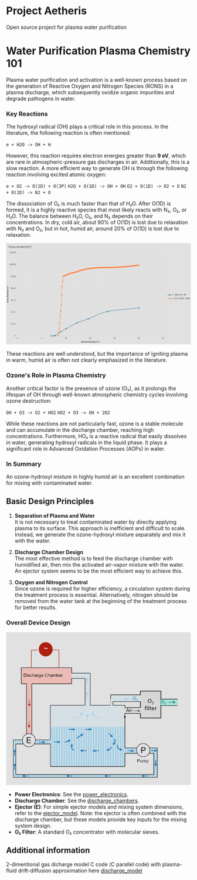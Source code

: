 # Project Aetheris
Open source project for plasma water purification

# Water Purification Plasma Chemistry 101

Plasma water purification and activation is a well-known process based on the generation of Reactive Oxygen and Nitrogen Species (RONS) in a plasma discharge, which subsequently oxidize organic impurities and degrade pathogens in water.

### Key Reactions

The hydroxyl radical (OH) plays a critical role in this process. In the literature, the following reaction is often mentioned:

`e + H2O -> OH + H`

However, this reaction requires electron energies greater than **9 eV**, which are rare in atmospheric-pressure gas discharges in air. Additionally, this is a slow reaction. A more efficient way to generate OH is through the following reaction involving excited atomic oxygen:

`e + O2 -> O(1D) + O(3P)`
`H2O + O(1D) -> OH + OH`
`O2 + O(1D) -> O2 + O`
`N2 + O(1D) -> N2 + O`


The dissociation of O₂ is much faster than that of H₂O. After O(1D) is formed, it is a highly reactive species that most likely reacts with N₂, O₂, or H₂O. The balance between H₂O, O₂, and N₂ depends on their concentrations. In dry, cold air, about 90% of O(1D) is lost due to relaxation with N₂ and O₂, but in hot, humid air, around 20% of O(1D) is lost due to relaxation.


![Reactions cress sections - **Morgan (Kinema Research & Software)** database and **IST-Lisbon** database, www.lxcat.net, retrieved on Aug 3, 2024.](./images/cs_OH.png)

These reactions are well understood, but the importance of igniting plasma in warm, humid air is often not clearly emphasized in the literature.

### Ozone's Role in Plasma Chemistry

Another critical factor is the presence of ozone (O₃), as it prolongs the lifespan of OH through well-known atmospheric chemistry cycles involving ozone destruction:

`OH + O3 -> O2 + HO2`
`HO2 + O3 -> OH + 2O2`

While these reactions are not particularly fast, ozone is a stable molecule and can accumulate in the discharge chamber, reaching high concentrations. Furthermore, HO₂ is a reactive radical that easily dissolves in water, generating hydroxyl radicals in the liquid phase. It plays a significant role in Advanced Oxidation Processes (AOPs) in water.

### In Summary

An ozone-hydroxyl mixture in highly humid air is an excellent combination for mixing with contaminated water.

## Basic Design Principles

1. **Separation of Plasma and Water**  
   It is not necessary to treat contaminated water by directly applying plasma to its surface. This approach is inefficient and difficult to scale. Instead, we generate the ozone-hydroxyl mixture separately and mix it with the water.

2. **Discharge Chamber Design**  
   The most effective method is to feed the discharge chamber with humidified air, then mix the activated air-vapor mixture with the water. An ejector system seems to be the most efficient way to achieve this.

3. **Oxygen and Nitrogen Control**  
   Since ozone is required for higher efficiency, a circulation system during the treatment process is essential. Alternatively, nitrogen should be removed from the water tank at the beginning of the treatment process for better results.

### Overall Device Design

![Schematic Design](./images/design.png)

- **Power Electronics**: See the [power_electronics](./power_electronics/).
- **Discharge Chamber**: See the [discharge_chambers](./discharge_chambers/).
- **Ejector (E)**: For simple ejector models and mixing system dimensions, refer to the [ejector_model](./ejector_model/). Note: the ejector is often combined with the discharge chamber, but these models provide key inputs for the mixing system design.
- **O₂ Filter**: A standard O₂ concentrator with molecular sieves.

## Additional information
2-dimentional gas dicharge model C code (С parallel code) with plasma-fluid drift-diffusion approximation here [discharge_model](./discharge_model/)
